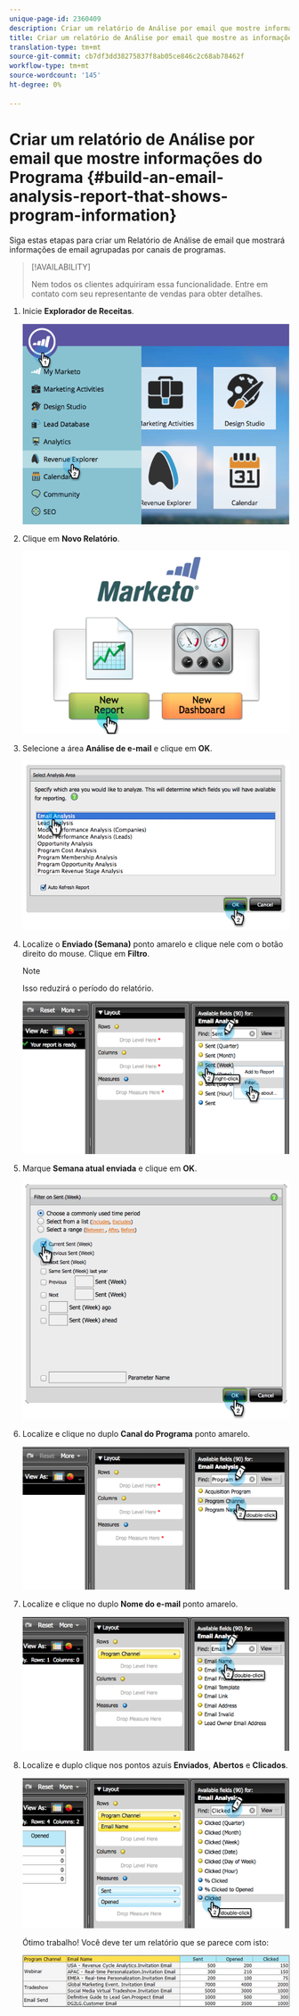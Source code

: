 ```yaml
---
unique-page-id: 2360409
description: Criar um relatório de Análise por email que mostre informações do Programa - Documentos do Marketing - Documentação do produto
title: Criar um relatório de Análise por email que mostre as informações do Programa
translation-type: tm+mt
source-git-commit: cb7df3dd38275837f8ab05ce846c2c68ab78462f
workflow-type: tm+mt
source-wordcount: '145'
ht-degree: 0%

---
```



# Criar um relatório de Análise por email que mostre informações do Programa {#build-an-email-analysis-report-that-shows-program-information}

Siga estas etapas para criar um Relatório de Análise de email que mostrará informações de email agrupadas por canais de programas.

>[!AVAILABILITY]
>
>Nem todos os clientes adquiriram essa funcionalidade. Entre em contato com seu representante de vendas para obter detalhes.

1. Inicie **Explorador de Receitas**.

   ![](assets/image2014-9-17-19-3a42-3a26.png)

1. Clique em **Novo Relatório**.

   ![](assets/image2014-9-17-19-3a42-3a32.png)

1. Selecione a área **Análise de e-mail** e clique em **OK**.

   ![](assets/image2014-9-17-19-3a43-3a20.png)

1. Localize o **Enviado (Semana)** ponto amarelo e clique nele com o botão direito do mouse. Clique em **Filtro**.

   >[!NOTE]
   >
   >Isso reduzirá o período do relatório.

   ![](assets/image2014-9-17-19-3a43-3a49.png)

1. Marque **Semana atual enviada** e clique em **OK**.

   ![](assets/image2014-9-17-19-3a43-3a59.png)

1. Localize e clique no duplo **Canal do Programa** ponto amarelo.

   ![](assets/image2014-9-17-19-3a44-3a14.png)

1. Localize e clique no duplo **Nome do e-mail** ponto amarelo.

   ![](assets/image2014-9-17-19-3a44-3a34.png)

1. Localize e duplo clique nos pontos azuis **Enviados**, **Abertos** e **Clicados**.

   ![](assets/image2014-9-17-19-3a44-3a41.png)

   Ótimo trabalho! Você deve ter um relatório que se parece com isto:

   ![](assets/image2014-9-17-19-3a45-3a1.png)
